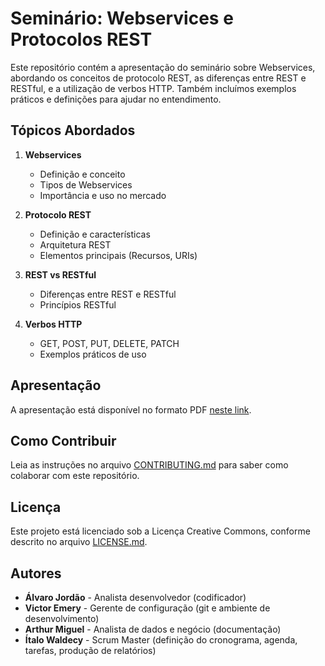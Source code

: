 # Seminário: Webservices e Protocolos REST

Este repositório contém a apresentação do seminário sobre Webservices, abordando os conceitos de protocolo REST, as diferenças entre REST e RESTful, e a utilização de verbos HTTP. Também incluímos exemplos práticos e definições para ajudar no entendimento.

## Tópicos Abordados

1. **Webservices**
   - Definição e conceito
   - Tipos de Webservices
   - Importância e uso no mercado

2. **Protocolo REST**
   - Definição e características
   - Arquitetura REST
   - Elementos principais (Recursos, URIs)

3. **REST vs RESTful**
   - Diferenças entre REST e RESTful
   - Princípios RESTful

4. **Verbos HTTP**
   - GET, POST, PUT, DELETE, PATCH
   - Exemplos práticos de uso

## Apresentação

A apresentação está disponível no formato PDF [neste link](./seminario-mobile.pdf).

## Como Contribuir

Leia as instruções no arquivo [CONTRIBUTING.md](./CONTRIBUTING.md) para saber como colaborar com este repositório.

## Licença

Este projeto está licenciado sob a Licença Creative Commons, conforme descrito no arquivo [LICENSE.md](./LICENSE.md).

## Autores

- **Álvaro Jordão** - Analista desenvolvedor (codificador)
- **Victor Emery** - Gerente de configuração (git e ambiente de desenvolvimento)
- **Arthur Miguel** - Analista de dados e negócio (documentação)
- **Ítalo Waldecy** - Scrum Master (definição do cronograma, agenda, tarefas, produção de relatórios)

  

